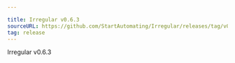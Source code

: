 ```yaml
---

title: Irregular v0.6.3
sourceURL: https://github.com/StartAutomating/Irregular/releases/tag/v0.6.3
tag: release
---
```

Irregular v0.6.3
